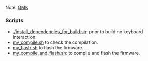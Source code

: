 Note: [QMK](thorg://notes/9e5ihl98dfsrkg80r0b1mqd)

### Scripts
- [./install_dependencies_for_build.sh](./install_dependencies_for_build.sh): prior to build no keyboard interaction.
- [my_compile.sh](./compile.sh) to check the compilation.
- [my_flash.sh](./flash.sh) to flash the firmware.
- [my_compile_and_flash.sh](./compile_and_flash.sh): to compile and flash the firmware.


